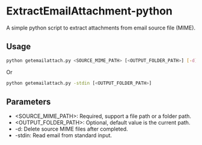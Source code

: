 # ExtractEmailAttachment-python
A simple python script to extract attachments from email source file (MIME).

## Usage
```bash
python getemailattach.py <SOURCE_MIME_PATH> [<OUTPUT_FOLDER_PATH>] [-d]
```

Or
```bash
python getemailattach.py -stdin [<OUTPUT_FOLDER_PATH>]
```

## Parameters
* <SOURCE_MIME_PATH>: Required, support a file path or a folder path.
* <OUTPUT_FOLDER_PATH>: Optional, default value is the current path.
* -d: Delete source MIME files after completed.
* -stdin: Read email from standard input.